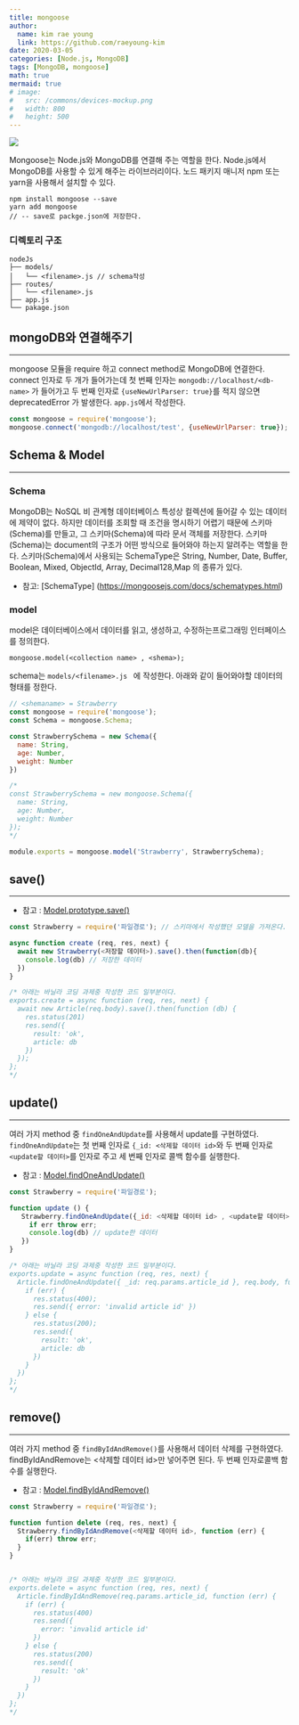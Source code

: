 ```yaml
---
title: mongoose
author:
  name: kim rae young
  link: https://github.com/raeyoung-kim
date: 2020-03-05
categories: [Node.js, MongoDB]
tags: [MongoDB, mongoose]
math: true
mermaid: true
# image:
#   src: /commons/devices-mockup.png
#   width: 800
#   height: 500
---
```



![](https://images.velog.io/images/760kry/post/98cb19d2-4dbc-4b91-96fb-788580778a3d/MONGOOSE.gif)

Mongoose는 Node.js와 MongoDB를 연결해 주는 역할을 한다. Node.js에서 MongoDB를 사용할 수 있게 해주는 라이브러리이다.
노드 패키지 매니저 npm 또는 yarn을 사용해서 설치할 수 있다.

```shell 
npm install mongoose --save 
yarn add mongoose
// -- save로 packge.json에 저장한다.
```

### 디렉토리 구조
```
nodeJs
├── models/
│   └── <filename>.js // schema작성
├── routes/
│   └── <filename>.js
├── app.js
└── pakage.json
```

## mongoDB와 연결해주기
---
mongoose 모듈을 require 하고 connect method로 MongoDB에 연결한다. connect 인자로 두 개가 들어가는데 첫 번째 인자는 `mongodb://localhost/<db-name>` 가 들어가고 두 번째 인자로 `{useNewUrlParser: true}`를 적지 않으면 deprecatedError 가 발생한다.
`app.js`에서 작성한다.
```javascript
const mongoose = require('mongoose'); 
mongoose.connect('mongodb://localhost/test', {useNewUrlParser: true});
```


## Schema & Model
---
### Schema
MongoDB는 NoSQL 비 관계형 데이터베이스 특성상 컬렉션에 들어갈 수 있는 데이터에 제약이 없다. 하지만 데이터를 조회할 때 조건을 명시하기 어렵기 때문에 스키마(Schema)를 만들고, 그 스키마(Schema)에 따라 문서 객체를 저장한다. 스키마(Schema)는 document의 구조가 어떤 방식으로 들어와야 하는지 알려주는 역할을 한다. 
스키마(Schema)에서 사용되는 SchemaType은  String, Number, Date, Buffer, Boolean, Mixed, ObjectId, Array, Decimal128,Map 의 종류가 있다. 

- 참고: [SchemaType] (https://mongoosejs.com/docs/schematypes.html)

### model
model은 데이터베이스에서 데이터를 읽고, 생성하고, 수정하는프로그래밍 인터페이스를 정의한다.
```
mongoose.model(<collection name> , <shema>); 
```

schema는 `models/<filename>.js ` 에 작성한다.
아래와 같이 들어와야할 데이터의 형태를 정한다.

```javascript
// <shemaname> = Strawberry
const mongoose = require('mongoose');
const Schema = mongoose.Schema;

const StrawberrySchema = new Schema({
  name: String,
  age: Number,
  weight: Number
})

/* 
const StrawberrySchema = new mongoose.Schema({
  name: String,
  age: Number,
  weight: Number
});
*/

module.exports = mongoose.model('Strawberry', StrawberrySchema); 
```


## save()
---
- 참고 : [Model.prototype.save()](https://mongoosejs.com/docs/api.html#model_Model-save)

```javascript
const Strawberry = require('파일경로'); // 스키마에서 작성했던 모델을 가져온다.

async function create (req, res, next) {
  await new Strawberry(<저장할 데이터>).save().then(function(db){
    console.log(db) // 저장한 데이터
  })
}

/* 아래는 바닐라 코딩 과제중 작성한 코드 일부분이다.
exports.create = async function (req, res, next) {
  await new Article(req.body).save().then(function (db) {
    res.status(201)
    res.send({
      result: 'ok',
      article: db
    })
  });
};
*/
```

## update()
---

여러 가지 method 중 `findOneAndUpdate`를 사용해서 update를 구현하였다.
`findOneAndUpdate`는 첫 번째 인자로 `{_id: <삭제할 데이터 id>`와 두 번째 인자로 ` <update할 데이터>`를 인자로 주고 세 번째 인자로 콜백 함수를 실행한다.

- 참고 : [Model.findOneAndUpdate()](https://mongoosejs.com/docs/api.html#model_Model.findOneAndUpdate)

```javascript
const Strawberry = require('파일경로');

function update () {
   Strawberry.findOneAndUpdate({_id: <삭제할 데이터 id> , <update할 데이터>, function(err,db){
     if err throw err;
     console.log(db) // update한 데이터
   })
}

/* 아래는 바닐라 코딩 과제중 작성한 코드 일부분이다.
exports.update = async function (req, res, next) {
  Article.findOneAndUpdate({ _id: req.params.article_id }, req.body, function (err, db) {
    if (err) {
      res.status(400);
      res.send({ error: 'invalid article id' })
    } else {
      res.status(200);
      res.send({
        result: 'ok',
        article: db
      })
    }
  })
};
*/
```

## remove()
---
여러 가지 method 중 `findByIdAndRemove()`를 사용해서 데이터 삭제를 구현하였다. findByIdAndRemove는 <삭제할 데이터 id>만 넣어주면 된다. 두 번째 인자로콜백 함수를 실행한다.

- 참고 : [Model.findByIdAndRemove()](https://mongoosejs.com/docs/api.html#model_Model.findByIdAndRemove)

```javascript
const Strawberry = require('파일경로');

function funtion delete (req, res, next) {
  Strawberry.findByIdAndRemove(<삭제할 데이터 id>, function (err) {
    if(err) throw err;
  }
}


/* 아래는 바닐라 코딩 과제중 작성한 코드 일부분이다.
exports.delete = async function (req, res, next) {
  Article.findByIdAndRemove(req.params.article_id, function (err) {
    if (err) {
      res.status(400)
      res.send({
        error: 'invalid article id'
      })
    } else {
      res.status(200)
      res.send({
        result: 'ok'
      })
    }
  })
};
*/

```
